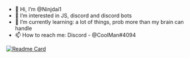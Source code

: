 - 👋 Hi, I’m @Ninjdai1
- 👀 I’m interested in JS, discord and discord bots
- 🌱 I’m currently learning: a lot of things, prob more than my brain can handle
- 📫 How to reach me: Discord - @CoolMan#4094


[![Readme Card](https://github-readme-stats.vercel.app/api/pin/?username=Ninjdai1&repo=April)](https://github.com/ArtPortal/April)
